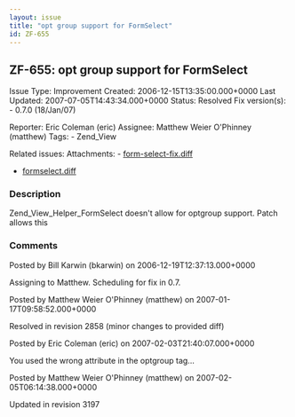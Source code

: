 ```yaml
---
layout: issue
title: "opt group support for FormSelect"
id: ZF-655
---
```


ZF-655: opt group support for FormSelect
----------------------------------------

 Issue Type: Improvement Created: 2006-12-15T13:35:00.000+0000 Last Updated: 2007-07-05T14:43:34.000+0000 Status: Resolved Fix version(s): - 0.7.0 (18/Jan/07)
 
 Reporter:  Eric Coleman (eric)  Assignee:  Matthew Weier O'Phinney (matthew)  Tags: - Zend\_View
 
 Related issues: 
 Attachments: - [form-select-fix.diff](/issues/secure/attachment/10241/form-select-fix.diff)
- [formselect.diff](/issues/secure/attachment/10189/formselect.diff)
 
### Description

Zend\_View\_Helper\_FormSelect doesn't allow for optgroup support. Patch allows this

 

 

### Comments

Posted by Bill Karwin (bkarwin) on 2006-12-19T12:37:13.000+0000

Assigning to Matthew. Scheduling for fix in 0.7.

 

 

Posted by Matthew Weier O'Phinney (matthew) on 2007-01-17T09:58:52.000+0000

Resolved in revision 2858 (minor changes to provided diff)

 

 

Posted by Eric Coleman (eric) on 2007-02-03T21:40:07.000+0000

You used the wrong attribute in the optgroup tag...

 

 

Posted by Matthew Weier O'Phinney (matthew) on 2007-02-05T06:14:38.000+0000

Updated in revision 3197

 

 